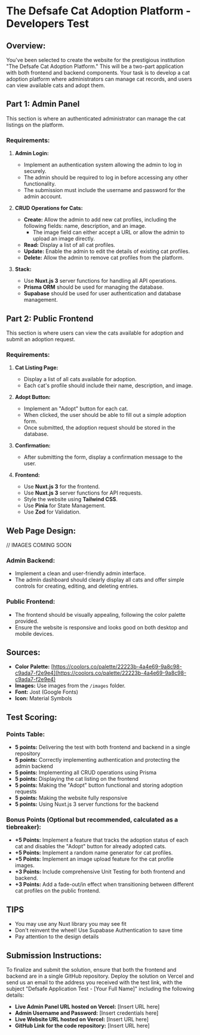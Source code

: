 # The Defsafe Cat Adoption Platform - Developers Test

## Overview:
You've been selected to create the website for the prestigious institution "The Defsafe Cat Adoption Platform." This will be a two-part application with both frontend and backend components. Your task is to develop a cat adoption platform where administrators can manage cat records, and users can view available cats and adopt them.

## Part 1: Admin Panel
This section is where an authenticated administrator can manage the cat listings on the platform.

### Requirements:

1. **Admin Login:**
   - Implement an authentication system allowing the admin to log in securely.
   - The admin should be required to log in before accessing any other functionality.
   - The submission must include the username and password for the admin account.

2. **CRUD Operations for Cats:**
   - **Create:** Allow the admin to add new cat profiles, including the following fields: name, description, and an image.
     - The image field can either accept a URL or allow the admin to upload an image directly.
   - **Read:** Display a list of all cat profiles.
   - **Update:** Enable the admin to edit the details of existing cat profiles.
   - **Delete:** Allow the admin to remove cat profiles from the platform.

3. **Stack:**
   - Use **Nuxt.js 3** server functions for handling all API operations.
   - **Prisma ORM** should be used for managing the database.
   - **Supabase** should be used for user authentication and database management.

## Part 2: Public Frontend
This section is where users can view the cats available for adoption and submit an adoption request.

### Requirements:

1. **Cat Listing Page:**
   - Display a list of all cats available for adoption.
   - Each cat's profile should include their name, description, and image.

2. **Adopt Button:**
   - Implement an "Adopt" button for each cat.
   - When clicked, the user should be able to fill out a simple adoption form.
   - Once submitted, the adoption request should be stored in the database.

3. **Confirmation:**
   - After submitting the form, display a confirmation message to the user.

4. **Frontend:**
   - Use **Nuxt.js 3** for the frontend.
   - Use **Nuxt.js 3** server functions for API requests.
   - Style the website using **Tailwind CSS**.
   - Use **Pinia** for State Management.
   - Use **Zod** for Validation.

## Web Page Design:

// IMAGES COMING SOON

### Admin Backend:
- Implement a clean and user-friendly admin interface.
- The admin dashboard should clearly display all cats and offer simple controls for creating, editing, and deleting entries.

### Public Frontend:
- The frontend should be visually appealing, following the color palette provided.
- Ensure the website is responsive and looks good on both desktop and mobile devices.

## Sources:
- **Color Palette:** [https://coolors.co/palette/22223b-4a4e69-9a8c98-c9ada7-f2e9e4](https://coolors.co/palette/22223b-4a4e69-9a8c98-c9ada7-f2e9e4)
- **Images:** Use images from the `/images` folder.
- **Font:** Jost (Google Fonts)
- **Icon:** Material Symbols

## Test Scoring:

### Points Table:
- **5 points:** Delivering the test with both frontend and backend in a single repository
- **5 points:** Correctly implementing authentication and protecting the admin backend
- **5 points:** Implementing all CRUD operations using Prisma
- **5 points:** Displaying the cat listing on the frontend
- **5 points:** Making the "Adopt" button functional and storing adoption requests
- **5 points:** Making the website fully responsive
- **5 points:** Using Nuxt.js 3 server functions for the backend

### Bonus Points (Optional but recommended, calculated as a tiebreaker):
- **+5 Points:** Implement a feature that tracks the adoption status of each cat and disables the "Adopt" button for already adopted cats.
- **+5 Points:** Implement a random name generator for cat profiles.
- **+5 Points:** Implement an image upload feature for the cat profile images.
- **+3 Points:** Include comprehensive Unit Testing for both frontend and backend.
- **+3 Points:** Add a fade-out/in effect when transitioning between different cat profiles on the public frontend.

## TIPS
- You may use any Nuxt library you may see fit
- Don't reinvent the wheel! Use Supabase Authentication to save time
- Pay attention to the design details

## Submission Instructions:
To finalize and submit the solution, ensure that both the frontend and backend are in a single GitHub repository. Deploy the solution on Vercel and send us an email to the address you received with the test link, with the subject "Defsafe Application Test - [Your Full Name]" including the following details:

- **Live Admin Panel URL hosted on Vercel:** [Insert URL here]
- **Admin Username and Password:** [Insert credentials here]
- **Live Website URL hosted on Vercel:** [Insert URL here]
- **GitHub Link for the code repository:** [Insert URL here]

